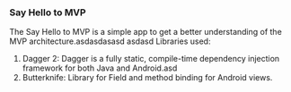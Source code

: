 ### Say Hello to MVP

The Say Hello to MVP is a simple app to get a better understanding of the MVP architecture.asdasdasasd
asdasd
Libraries used:
  1. Dagger 2: Dagger is a fully static, compile-time dependency injection framework for both Java and Android.asd
  2. Butterknife: Library for Field and method binding for Android views.
